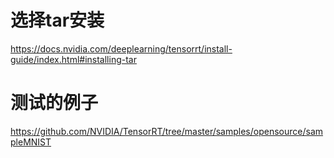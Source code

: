 
# 选择tar安装
https://docs.nvidia.com/deeplearning/tensorrt/install-guide/index.html#installing-tar

# 测试的例子
https://github.com/NVIDIA/TensorRT/tree/master/samples/opensource/sampleMNIST

